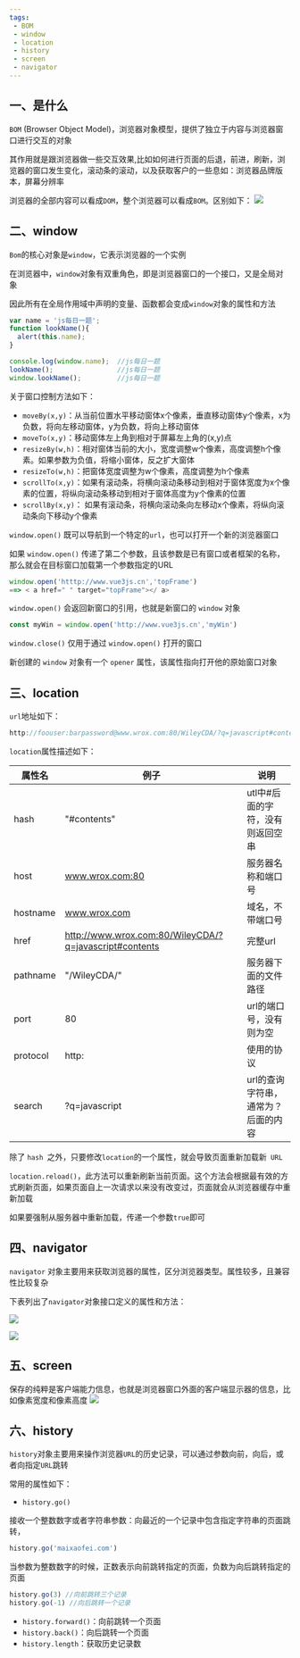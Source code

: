 ```yaml
---
tags:
 - BOM
 - window
 - location
 - history
 - screen
 - navigator
---
```


## 一、是什么

`BOM` (Browser Object Model)，浏览器对象模型，提供了独立于内容与浏览器窗口进行交互的对象

其作用就是跟浏览器做一些交互效果,比如如何进行页面的后退，前进，刷新，浏览器的窗口发生变化，滚动条的滚动，以及获取客户的一些息如：浏览器品牌版本，屏幕分辨率

浏览器的全部内容可以看成`DOM`，整个浏览器可以看成`BOM`。区别如下：
![](https://static.vue-js.com/482f33e0-8089-11eb-85f6-6fac77c0c9b3.png)

## 二、window

`Bom`的核心对象是`window`，它表示浏览器的一个实例

在浏览器中，`window`对象有双重角色，即是浏览器窗口的一个接口，又是全局对象

因此所有在全局作用域中声明的变量、函数都会变成`window`对象的属性和方法

```javascript
var name = 'js每日一题';
function lookName(){
  alert(this.name);
}

console.log(window.name);  //js每日一题
lookName();                //js每日一题
window.lookName();         //js每日一题
```

关于窗口控制方法如下：

- `moveBy(x,y)`：从当前位置水平移动窗体x个像素，垂直移动窗体y个像素，x为负数，将向左移动窗体，y为负数，将向上移动窗体
- `moveTo(x,y)`：移动窗体左上角到相对于屏幕左上角的(x,y)点
- `resizeBy(w,h)`：相对窗体当前的大小，宽度调整w个像素，高度调整h个像素。如果参数为负值，将缩小窗体，反之扩大窗体
- `resizeTo(w,h)`：把窗体宽度调整为w个像素，高度调整为h个像素
- `scrollTo(x,y)`：如果有滚动条，将横向滚动条移动到相对于窗体宽度为x个像素的位置，将纵向滚动条移动到相对于窗体高度为y个像素的位置
- `scrollBy(x,y)`： 如果有滚动条，将横向滚动条向左移动x个像素，将纵向滚动条向下移动y个像素

 `window.open()` 既可以导航到一个特定的`url`，也可以打开一个新的浏览器窗口

如果 `window.open()` 传递了第二个参数，且该参数是已有窗口或者框架的名称，那么就会在目标窗口加载第一个参数指定的URL

```javascript
window.open('htttp://www.vue3js.cn','topFrame')
==> < a href=" " target="topFrame"></ a>
```

`window.open()` 会返回新窗口的引用，也就是新窗口的 `window` 对象

```javascript
const myWin = window.open('http://www.vue3js.cn','myWin')
```

`window.close()` 仅用于通过 `window.open()` 打开的窗口

新创建的 `window` 对象有一个 `opener` 属性，该属性指向打开他的原始窗口对象

## 三、location

`url`地址如下：

```javascript
http://foouser:barpassword@www.wrox.com:80/WileyCDA/?q=javascript#contents
```

`location`属性描述如下：

| 属性名   | 例子                                                   | 说明                                |
| -------- | ------------------------------------------------------ | ----------------------------------- |
| hash     | "#contents"                                            | utl中#后面的字符，没有则返回空串    |
| host     | www.wrox.com:80                                        | 服务器名称和端口号                  |
| hostname | www.wrox.com                                           | 域名，不带端口号                    |
| href     | http://www.wrox.com:80/WileyCDA/?q=javascript#contents | 完整url                             |
| pathname | "/WileyCDA/"                                           | 服务器下面的文件路径                |
| port     | 80                                                     | url的端口号，没有则为空             |
| protocol | http:                                                  | 使用的协议                          |
| search   | ?q=javascript                                          | url的查询字符串，通常为？后面的内容 |

除了 `hash `之外，只要修改` location `的一个属性，就会导致页面重新加载新` URL`

`location.reload()`，此方法可以重新刷新当前页面。这个方法会根据最有效的方式刷新页面，如果页面自上一次请求以来没有改变过，页面就会从浏览器缓存中重新加载

如果要强制从服务器中重新加载，传递一个参数`true`即可

## 四、navigator

`navigator` 对象主要用来获取浏览器的属性，区分浏览器类型。属性较多，且兼容性比较复杂

下表列出了`navigator`对象接口定义的属性和方法：

 ![](https://static.vue-js.com/6797ab40-8089-11eb-ab90-d9ae814b240d.png)

 ![](https://static.vue-js.com/74096620-8089-11eb-ab90-d9ae814b240d.png)

## 五、screen

保存的纯粹是客户端能力信息，也就是浏览器窗口外面的客户端显示器的信息，比如像素宽度和像素高度
 ![](https://static.vue-js.com/7d6b21e0-8089-11eb-85f6-6fac77c0c9b3.png)

## 六、history

`history`对象主要用来操作浏览器`URL`的历史记录，可以通过参数向前，向后，或者向指定`URL`跳转

常用的属性如下：

- `history.go()`

接收一个整数数字或者字符串参数：向最近的一个记录中包含指定字符串的页面跳转，

```javascript
history.go('maixaofei.com')
```

当参数为整数数字的时候，正数表示向前跳转指定的页面，负数为向后跳转指定的页面

```javascript
history.go(3) //向前跳转三个记录
history.go(-1) //向后跳转一个记录
```

- `history.forward()`：向前跳转一个页面
- `history.back()`：向后跳转一个页面
- `history.length`：获取历史记录数
